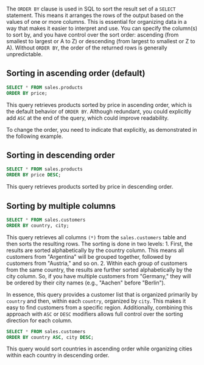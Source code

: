 The `ORDER BY` clause is used in SQL to sort the result set of a `SELECT` statement. This means it arranges the rows of the output based on the values of one or more columns. This is essential for organizing data in a way that makes it easier to interpret and use. You can specify the column(s) to sort by, and you have control over the sort order: ascending (from smallest to largest or A to Z) or descending (from largest to smallest or Z to A). Without `ORDER BY`, the order of the returned rows is generally unpredictable. 

## Sorting in ascending order (default)

```sql
SELECT * FROM sales.products 
ORDER BY price;
```

This query retrieves products sorted by price in ascending order, which is the default behavior of `ORDER BY`. 
Although redundant, you could explicitly add `ASC` at the end of the query, which could improve readability. 

To change the order, you need to indicate that explicitly, as demonstrated in the following example. 

## Sorting in descending order

```sql
SELECT * FROM sales.products 
ORDER BY price DESC;
```

This query retrieves products sorted by price in descending order.

## Sorting by multiple columns

```sql
SELECT * FROM sales.customers 
ORDER BY country, city;
```

This query retrieves all columns `(*)` from the `sales.customers` table and then sorts the resulting rows.
The sorting is done in two levels:
    1. First, the results are sorted alphabetically by the country column. This means all customers from "Argentina" will be grouped together, followed by customers from "Austria," and so on. 
    2. Within each group of customers from the same country, the results are further sorted alphabetically by the city column. So, if you have multiple customers from "Germany," they will be ordered by their city names (e.g., "Aachen" before "Berlin"). 

In essence, this query provides a customer list that is organized primarily by `country` and then, within each `country`, organized by `city`. This makes it easy to find customers from a specific region. 
Additionally, combining this approach with `ASC` or `DESC` modifiers allows full control over the sorting direction for each column.  

```sql
SELECT * FROM sales.customers 
ORDER BY country ASC, city DESC;
```

This query would sort countries in ascending order while organizing cities within each country in descending order. 